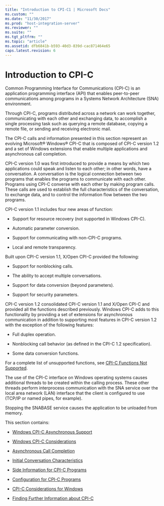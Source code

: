 ```yaml
---
title: "Introduction to CPI-C1 | Microsoft Docs"
ms.custom: ""
ms.date: "11/30/2017"
ms.prod: "host-integration-server"
ms.reviewer: ""
ms.suite: ""
ms.tgt_pltfrm: ""
ms.topic: "article"
ms.assetid: dfb6841b-b593-40d3-839d-cac871464e65
caps.latest.revision: 6
---
```

# Introduction to CPI-C
Common Programming Interface for Communications (CPI-C) is an application programming interface (API) that enables peer-to-peer communications among programs in a Systems Network Architecture (SNA) environment.  
  
 Through CPI-C, programs distributed across a network can work together, communicating with each other and exchanging data, to accomplish a single processing task such as querying a remote database, copying a remote file, or sending and receiving electronic mail.  
  
 The CPI-C calls and information presented in this section represent an evolving Microsoft® Windows® CPI-C that is composed of CPI-C version 1.2 and a set of Windows extensions that enable multiple applications and asynchronous call completion.  
  
 CPI-C version 1.0 was first introduced to provide a means by which two applications could speak and listen to each other; in other words, have a conversation. A conversation is the logical connection between two programs that enables the programs to communicate with each other. Programs using CPI-C converse with each other by making program calls. These calls are used to establish the full characteristics of the conversation, to exchange data, and to control the information flow between the two programs.  
  
 CPI-C version 1.1 includes four new areas of function:  
  
-   Support for resource recovery (not supported in Windows CPI-C).  
  
-   Automatic parameter conversion.  
  
-   Support for communicating with non-CPI-C programs.  
  
-   Local and remote transparency.  
  
 Built upon CPI-C version 1.1, X/Open CPI-C provided the following:  
  
-   Support for nonblocking calls.  
  
-   The ability to accept multiple conversations.  
  
-   Support for data conversion (beyond parameters).  
  
-   Support for security parameters.  
  
 CPI-C version 1.2 consolidated CPI-C version 1.1 and X/Open CPI-C and provided all the functions described previously. Windows CPI-C adds to this functionality by providing a set of extensions for asynchronous communication in addition to supporting most features in CPI-C version 1.2 with the exception of the following features:  
  
-   Full duplex operation.  
  
-   Nonblocking call behavior (as defined in the CPI-C 1.2 specification).  
  
-   Some data conversion functions.  
  
 For a complete list of unsupported functions, see [CPI-C Functions Not Supported](../HIS2010/cpi-c-functions-not-supported-cpi-c-2.md).  
  
 The use of the CPI-C interface on Windows operating systems causes additional threads to be created within the calling process. These other threads perform interprocess communication with the SNA service over the local area network (LAN) interface that the client is configured to use (TCP/IP or named pipes, for example).  
  
 Stopping the SNABASE service causes the application to be unloaded from memory.  
  
 This section contains:  
  
-   [Windows CPI-C Asynchronous Support](../HIS2010/windows-cpi-c-asynchronous-support2.md)  
  
-   [Windows CPI-C Considerations](../HIS2010/windows-cpi-c-considerations2.md)  
  
-   [Asynchronous Call Completion](../HIS2010/asynchronous-call-completion2.md)  
  
-   [Initial Conversation Characteristics](../HIS2010/initial-conversation-characteristics2.md)  
  
-   [Side Information for CPI-C Programs](../HIS2010/side-information-for-cpi-c-programs2.md)  
  
-   [Configuration for CPI-C Programs](../HIS2010/configuration-for-cpi-c-programs2.md)  
  
-   [CPI-C Considerations for Windows](../HIS2010/cpi-c-considerations-for-windows1.md)  
  
-   [Finding Further Information about CPI-C](../HIS2010/finding-further-information-about-cpi-c1.md)